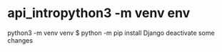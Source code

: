 # api_intropython3 -m venv env
python3 -m venv venv
$ python -m pip install Django
deactivate 
some changes

